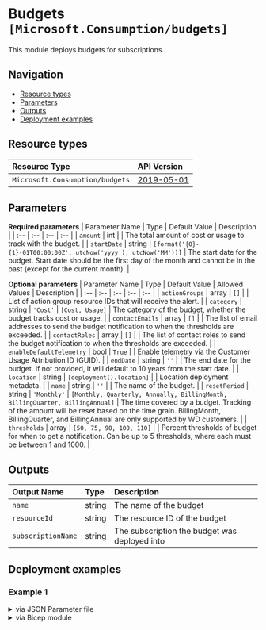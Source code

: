 # Budgets `[Microsoft.Consumption/budgets]`

This module deploys budgets for subscriptions.

## Navigation

- [Resource types](#Resource-types)
- [Parameters](#Parameters)
- [Outputs](#Outputs)
- [Deployment examples](#Deployment-examples)

## Resource types

| Resource Type | API Version |
| :-- | :-- |
| `Microsoft.Consumption/budgets` | [2019-05-01](https://docs.microsoft.com/en-us/azure/templates/Microsoft.Consumption/2019-05-01/budgets) |

## Parameters

**Required parameters**
| Parameter Name | Type | Default Value | Description |
| :-- | :-- | :-- | :-- |
| `amount` | int |  | The total amount of cost or usage to track with the budget. |
| `startDate` | string | `[format('{0}-{1}-01T00:00:00Z', utcNow('yyyy'), utcNow('MM'))]` | The start date for the budget. Start date should be the first day of the month and cannot be in the past (except for the current month). |

**Optional parameters**
| Parameter Name | Type | Default Value | Allowed Values | Description |
| :-- | :-- | :-- | :-- | :-- |
| `actionGroups` | array | `[]` |  | List of action group resource IDs that will receive the alert. |
| `category` | string | `'Cost'` | `[Cost, Usage]` | The category of the budget, whether the budget tracks cost or usage. |
| `contactEmails` | array | `[]` |  | The list of email addresses to send the budget notification to when the thresholds are exceeded. |
| `contactRoles` | array | `[]` |  | The list of contact roles to send the budget notification to when the thresholds are exceeded. |
| `enableDefaultTelemetry` | bool | `True` |  | Enable telemetry via the Customer Usage Attribution ID (GUID). |
| `endDate` | string | `''` |  | The end date for the budget. If not provided, it will default to 10 years from the start date. |
| `location` | string | `[deployment().location]` |  | Location deployment metadata. |
| `name` | string | `''` |  | The name of the budget. |
| `resetPeriod` | string | `'Monthly'` | `[Monthly, Quarterly, Annually, BillingMonth, BillingQuarter, BillingAnnual]` | The time covered by a budget. Tracking of the amount will be reset based on the time grain. BillingMonth, BillingQuarter, and BillingAnnual are only supported by WD customers. |
| `thresholds` | array | `[50, 75, 90, 100, 110]` |  | Percent thresholds of budget for when to get a notification. Can be up to 5 thresholds, where each must be between 1 and 1000. |

## Outputs

| Output Name | Type | Description |
| :-- | :-- | :-- |
| `name` | string | The name of the budget |
| `resourceId` | string | The resource ID of the budget |
| `subscriptionName` | string | The subscription the budget was deployed into |

## Deployment examples

<h3>Example 1</h3>

<details>

<summary>via JSON Parameter file</summary>

```json
{
    "$schema": "https://schema.management.azure.com/schemas/2019-04-01/deploymentParameters.json#",
    "contentVersion": "1.0.0.0",
    "parameters": {
        "amount": {
            "value": 500
        },
        "thresholds": {
            "value": [
                50,
                75,
                90,
                100,
                110
            ]
        },
        "contactEmails": {
            "value": [
                "dummy@contoso.com"
            ]
        }
    }
}

```

</details>

<details>

<summary>via Bicep module</summary>

```bicep
module budgets './Microsoft.Consumption/budgets/deploy.bicep' = {
  name: '${uniqueString(deployment().name)}-budgets'
  params: {
      thresholds: [
        50
        75
        90
        100
        110
      ]
      contactEmails: [
        'dummy@contoso.com'
      ]
      amount: 500
  }
```

</details>
